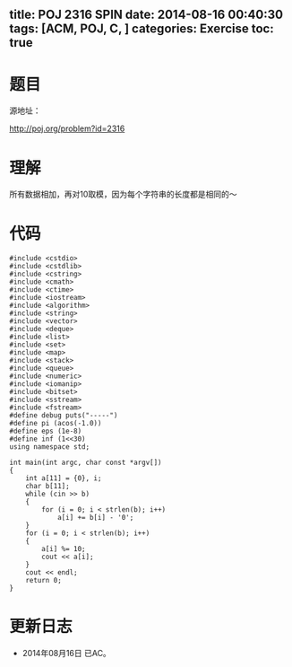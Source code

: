 title: POJ 2316 SPIN
date: 2014-08-16 00:40:30
tags: [ACM, POJ, C, ]
categories: Exercise
toc: true
---
# 题目
源地址：

http://poj.org/problem?id=2316

# 理解
所有数据相加，再对10取模，因为每个字符串的长度都是相同的～

<!-- more -->

# 代码
```
#include <cstdio>
#include <cstdlib>
#include <cstring>
#include <cmath>
#include <ctime>
#include <iostream>
#include <algorithm>
#include <string>
#include <vector>
#include <deque>
#include <list>
#include <set>
#include <map>
#include <stack>
#include <queue>
#include <numeric>
#include <iomanip>
#include <bitset>
#include <sstream>
#include <fstream>
#define debug puts("-----")
#define pi (acos(-1.0))
#define eps (1e-8)
#define inf (1<<30)
using namespace std;

int main(int argc, char const *argv[])
{
    int a[11] = {0}, i;
    char b[11];
    while (cin >> b)
    {
        for (i = 0; i < strlen(b); i++)
            a[i] += b[i] - '0';
    }
    for (i = 0; i < strlen(b); i++)
    {
        a[i] %= 10;
        cout << a[i];
    }
    cout << endl;
    return 0;
}
```
# 更新日志
- 2014年08月16日 已AC。